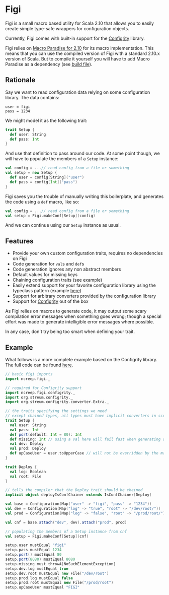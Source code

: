 # Figi 

Figi is a small macro based utility for Scala 2.10 that allows you to easily create simple type-safe wrappers for configuration objects.

Currently, Figi comes with built-in support for the [Configrity](https://github.com/paradigmatic/Configrity) library.

Figi relies on [Macro Paradise for 2.10](http://docs.scala-lang.org/overviews/macros/paradise.html#macro_paradise_for_210x) for its macro implementation. 
This means that you can use the compiled version of Figi with a standard 2.10.x version of Scala. But to compile it yourself you will have to add Macro Paradise as a dependency (see [build file](https://github.com/ncreep/figi/blob/master/project/Build.scala)).

## Rationale


Say we want to read configuration data relying on some configuration library. The data contains:
```
user = figi
pass = 1234
```

We might model it as the following trait:

```scala
trait Setup {
  def user: String
  def pass: Int
}
```

And use that definition to pass around our code. At some point though, we will have to populate the members of a `Setup` instance:

```scala
val config = ...// read config from a file or something
val setup = new Setup {
  def user = config[String]("user")
  def pass = config[Int]("pass")
}
```

Figi saves you the trouble of manually writing this boilerplate, and generates the code using a `def` macro, like so:
```scala
val config = ...// read config from a file or something
val setup = Figi.makeConf[Setup](config)
```
And we can continue using our `Setup` instance as usual.

## Features
- Provide your own custom configuration traits, requires no dependencies on Figi
- Code generation for `val`s and `def`s
- Code generation ignores any non abstract members
- Default values for missing keys
- Chaining configuration traits (see example)
- Easily extend support for your favorite configuration library using the typeclass pattern (example [here](https://github.com/ncreep/figi/blob/master/configrity/src/main/scala/ncreep/figi/configrity/package.scala))
- Support for arbitrary converters provided by the configuration library
- Support for [Configrity](https://github.com/paradigmatic/Configrity) out of the box

As Figi relies on macros to generate code, it may output some scary compilation error messages when something goes wrong; though a special effort was made to generate intelligible error messages where possible. 

In any case, don't try being too smart when defining your trait.

## Example

What follows is a more complete example based on the Configrity library. The full code can be found [here](https://github.com/ncreep/figi/blob/master/configrity/src/test/scala/ncreep/figi/configrity/ConfigrityAdapterExampleSpecs.scala).

```scala
// basic figi imports
import ncreep.figi._

// required for Configrity support
import ncreep.figi.configrity._
import org.streum.configrity._
import org.streum.configrity.converter.Extra._

// the traits specifying the settings we need
// except chained types, all types must have implicit converters in scope
trait Setup {
  val user: String
  val pass: Int
  def port(default: Int = 80): Int
  def missing: Int // using a val here will fail fast when generating a setup instance
  val dev: Deploy
  val prod: Deploy
  def upCaseUser = user.toUpperCase // will not be overridden by the macro
}

trait Deploy {
  val log: Boolean
  val root: File
}

// tells the compiler that the Deploy trait should be chained
implicit object deployIsConfChainer extends IsConfChainer[Deploy]

val base = Configuration(Map("user" -> "figi", "pass" -> "1234"))
val dev = Configuration(Map("log" -> "true", "root" -> "/dev/root/"))
val prod = Configuration(Map("log" -> "false", "root" -> "/prod/root/"))

val cnf = base.attach("dev", dev).attach("prod", prod)

// populating the members of a Setup instance from cnf
val setup = Figi.makeConf[Setup](cnf)

setup.user mustEqual "figi"
setup.pass mustEqual 1234
setup.port() mustEqual 80
setup.port(8080) mustEqual 8080
setup.missing must throwA[NoSuchElementException]
setup.dev.log mustEqual true
setup.dev.root mustEqual new File("/dev/root")
setup.prod.log mustEqual false
setup.prod.root mustEqual new File("/prod/root")
setup.upCaseUser mustEqual "FIGI"
```
